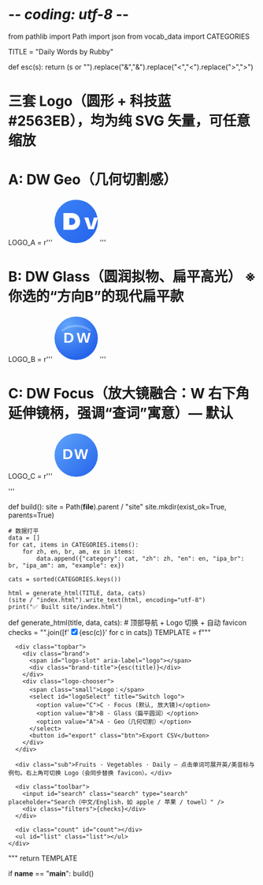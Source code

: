 # -*- coding: utf-8 -*-
from pathlib import Path
import json
from vocab_data import CATEGORIES

TITLE = "Daily Words by Rubby"

def esc(s):
    return (s or "").replace("&","&amp;").replace("<","&lt;").replace(">","&gt;")

# 三套 Logo（圆形 + 科技蓝 #2563EB），均为纯 SVG 矢量，可任意缩放
# A: DW Geo（几何切割感）
LOGO_A = r'''<svg xmlns="http://www.w3.org/2000/svg" width="96" height="96" viewBox="0 0 96 96">
  <defs>
    <linearGradient id="gA" x1="0" y1="0" x2="1" y2="1">
      <stop offset="0" stop-color="#3b82f6"/><stop offset="1" stop-color="#2563EB"/>
    </linearGradient>
  </defs>
  <circle cx="48" cy="48" r="44" fill="url(#gA)"/>
  <g fill="#fff" font-family="Inter, Arial, sans-serif" font-weight="800">
    <path d="M22 31h17c10 0 17 7 17 17s-7 17-17 17H22V31zm12 10v14h5c4 0 7-3 7-7s-3-7-7-7h-5z"/>
    <path d="M52 31h12l8 28 8-28h12l-12 34H64L52 31z" transform="scale(.7) translate(40 26)" />
  </g>
</svg>'''

# B: DW Glass（圆润拟物、扁平高光） ※你选的“方向B”的现代扁平款
LOGO_B = r'''<svg xmlns="http://www.w3.org/2000/svg" width="96" height="96" viewBox="0 0 96 96">
  <defs>
    <radialGradient id="gB" cx="30%" cy="20%" r="80%">
      <stop offset="0" stop-color="#60a5fa"/><stop offset="1" stop-color="#2563EB"/>
    </radialGradient>
  </defs>
  <circle cx="48" cy="48" r="44" fill="url(#gB)"/>
  <g fill="#fff" font-family="Nunito, Arial, sans-serif" font-weight="900">
    <text x="22" y="57" font-size="30" letter-spacing="1">D</text>
    <text x="49" y="57" font-size="30" letter-spacing="1">W</text>
  </g>
  <path d="M20 32c8-6 18-9 28-9 10 0 20 3 28 9" fill="none" stroke="#ffffff" stroke-opacity=".25" stroke-width="4" stroke-linecap="round"/>
</svg>'''

# C: DW Focus（放大镜融合：W 右下角延伸镜柄，强调“查词”寓意）— 默认
LOGO_C = r'''<svg xmlns="http://www.w3.org/2000/svg" width="96" height="96" viewBox="0 0 96 96">
  <defs>
    <linearGradient id="gC" x1="0" y1="0" x2="1" y2="1">
      <stop offset="0" stop-color="#60a5fa"/><stop offset="1" stop-color="#2563EB"/>
    </linearGradient>
  </defs>
  <circle cx="48" cy="48" r="44" fill="url(#gC)"/>
  <g fill="#fff" font-family="Nunito, Arial, sans-serif" font-weight="900">
    <text x="20" y="56" font-size="30">D</text>
    <text id="w" x="44" y="56" font-size="30">W</text>
  </g>
  <!-- 放大镜与 W 融合 -->
  <circle cx="66" cy="62" r="8" fill="none" stroke="#fff" stroke-width="3"/>
  <rect x="73" y="68" width="10" height="4" rx="2" fill="#fff" transform="rotate(35 78 70)"/>
</svg>'''

def build():
    site = Path(__file__).parent / "site"
    site.mkdir(exist_ok=True, parents=True)

    # 数据打平
    data = []
    for cat, items in CATEGORIES.items():
        for zh, en, br, am, ex in items:
            data.append({"category": cat, "zh": zh, "en": en, "ipa_br": br, "ipa_am": am, "example": ex})

    cats = sorted(CATEGORIES.keys())

    html = generate_html(TITLE, data, cats)
    (site / "index.html").write_text(html, encoding="utf-8")
    print("✅ Built site/index.html")

def generate_html(title, data, cats):
    # 顶部导航 + Logo 切换 + 自动 favicon
    checks = "".join([f'<label class="pill"><input type="checkbox" class="cat-filter" value="{esc(c)}" checked>{esc(c)}</label>' for c in cats])
    TEMPLATE = f"""<!doctype html>
<html lang="zh-CN">
<head>
<meta charset="utf-8" />
<meta name="viewport" content="width=device-width, initial-scale=1" />
<title>{esc(title)}</title>
<link id="favicon" rel="icon" type="image/svg+xml" href="">
<style>
:root{{--bg:#f6f9ff;--card:#fff;--text:#111;--muted:#6b7280;--brand:#2563eb}}
*{{box-sizing:border-box}} body{{margin:0;font-family:-apple-system,BlinkMacSystemFont,"Segoe UI",Arial,"PingFang SC","Hiragino Sans GB","Noto Sans CJK SC","Microsoft YaHei",sans-serif;background:linear-gradient(180deg,#eaf2ff,#ffffff 60%)}}
.container{{max-width:1000px;margin:40px auto;padding:0 16px}}
.card{{background:var(--card);border-radius:16px;padding:24px;box-shadow:0 10px 30px rgba(0,0,0,.08)}}
h1{{margin:0 0 8px;font-size:26px}}
.sub{{color:var(--muted);margin:6px 0 16px}}
.toolbar{{display:grid;grid-template-columns:1fr auto;gap:12px;align-items:center;margin-bottom:12px}}
.search{{width:100%;height:42px;padding:0 12px;font-size:16px;border:1px solid #e5e7eb;border-radius:10px;outline:none}}
.filters{{display:flex;gap:10px;flex-wrap:wrap;justify-content:flex-end;align-items:center}}
.pill input{{margin-right:6px}} .pill{{display:flex;align-items:center;padding:6px 10px;border-radius:999px;background:#eff6ff;color:#1d4ed8;border:1px solid #bfdbfe;font-size:14px}}
.btn{{height:40px;padding:0 14px;border:none;border-radius:10px;background:var(--brand);color:#fff;cursor:pointer}}
.count{{margin:8px 0 0;color:#64748b;font-size:14px}}
.list{{margin:8px 0 0;padding:0;list-style:none}} .item{{border-bottom:1px solid #f1f5f9;padding:10px 0}}
.summary{{display:flex;gap:8px;align-items:center;justify-content:space-between;cursor:pointer}}
.badge{{font-size:12px;background:#e2e8f0;color:#334155;border-radius:6px;padding:2px 6px;margin-right:8px;white-space:nowrap}}
.word{{font-weight:700}} .small{{color:#64748b;font-size:13px}}
.details{{margin-top:8px;color:#111;line-height:1.6}}
.ipa{{background:#f8fafc;border-radius:8px;padding:8px;display:flex;gap:12px;flex-wrap:wrap;border:1px solid #eef2f7}}
.ipa span{{white-space:nowrap}}
.topbar{{display:flex;gap:12px;align-items:center;margin-bottom:14px;justify-content:space-between}}
.brand{{display:flex;gap:10px;align-items:center}}
.brand svg{{width:32px;height:32px;display:block}}
.brand-title{{font-weight:800;letter-spacing:.2px}}
.logo-chooser{{display:flex;gap:8px;align-items:center}}
select{{height:36px;border:1px solid #e5e7eb;border-radius:8px;padding:0 10px;outline:none}}
@media (max-width:600px){{.summary{{flex-direction:column;align-items:flex-start;gap:4px}} .brand-title{{font-size:16px}}}}
</style>
</head>
<body>
  <div class="container">
    <div class="card">

      <div class="topbar">
        <div class="brand">
          <span id="logo-slot" aria-label="logo"></span>
          <div class="brand-title">{esc(title)}</div>
        </div>
        <div class="logo-chooser">
          <span class="small">Logo：</span>
          <select id="logoSelect" title="Switch logo">
            <option value="C">C · Focus (默认, 放大镜)</option>
            <option value="B">B · Glass（扁平圆润）</option>
            <option value="A">A · Geo（几何切割）</option>
          </select>
          <button id="export" class="btn">Export CSV</button>
        </div>
      </div>

      <div class="sub">Fruits · Vegetables · Daily — 点击单词可展开英/美音标与例句。右上角可切换 Logo（会同步替换 favicon）。</div>

      <div class="toolbar">
        <input id="search" class="search" type="search" placeholder="Search（中文/English，如 apple / 苹果 / towel）" />
        <div class="filters">{checks}</div>
      </div>

      <div class="count" id="count"></div>
      <ul id="list" class="list"></ul>
    </div>
  </div>

<script>
const RAW = {json.dumps(data, ensure_ascii=False)};
const list = document.getElementById('list');
const search = document.getElementById('search');
const checks = Array.from(document.querySelectorAll('.cat-filter'));
const countEl = document.getElementById('count');
const exportBtn = document.getElementById('export');
const logoSlot = document.getElementById('logo-slot');
const logoSelect = document.getElementById('logoSelect');
const favicon = document.getElementById('favicon');

// 内联 SVG 方案（A/B/C）
const LOGOS = {{
  A: `{LOGO_A}`,
  B: `{LOGO_B}`,
  C: `{LOGO_C}`
}};

function svgToDataUrl(svg) {{
  const enc = encodeURIComponent(svg).replace(/'/g, "%27").replace(/"/g, "%22");
  return "data:image/svg+xml;charset=utf-8," + enc;
}}

function setLogo(which) {{
  const svg = LOGOS[which] || LOGOS.C;
  logoSlot.innerHTML = svg;
  favicon.href = svgToDataUrl(svg);
  localStorage.setItem('dw_logo', which);
  logoSelect.value = which;
}}

function norm(s){{return (s||'').toLowerCase().trim();}}

function render(items){{
  list.innerHTML = items.map(it => `
    <li class="item">
      <details>
        <summary class="summary">
          <span class="controls">
            <span class="badge">\${it.category}</span>
            <span class="word">\${escapeHtml(it.en)}</span>
            <span class="small">— \${escapeHtml(it.zh)}</span>
          </span>
          <span class="small">▶ click to expand</span>
        </summary>
        <div class="details">
          <div class="ipa"><span><b>BrE</b> \${escapeHtml(it.ipa_br)}</span><span><b>AmE</b> \${escapeHtml(it.ipa_am)}</span></div>
          <div style="margin-top:8px;"><b>Example:</b> \${escapeHtml(it.example)}</div>
        </div>
      </details>
    </li>
  `).join('');
  countEl.textContent = `Showing \${items.length} / \${RAW.length} words`;
}}

function escapeHtml(s){{
  return String(s).replaceAll('&','&amp;').replaceAll('<','&lt;').replaceAll('>','&gt;');
}}

function apply(){{
  const kw = norm(search.value);
  const chosen = new Set(checks.filter(c=>c.checked).map(c=>c.value));
  const filtered = RAW.filter(it => chosen.has(it.category) && (
    !kw || norm(it.en).includes(kw) || norm(it.zh).includes(kw)
  ));
  render(filtered);
}}

function exportCSV(){{
  const kw = norm(search.value);
  const chosen = new Set(checks.filter(c=>c.checked).map(c=>c.value));
  const filtered = RAW.filter(it => chosen.has(it.category) && (
    !kw || norm(it.en).includes(kw) || norm(it.zh).includes(kw)
  ));
  const header = ['Category','Chinese','English','IPA_BrE','IPA_AmE','Example'];
  const lines = [header].concat(filtered.map(it => [it.category,it.zh,it.en,it.ipa_br,it.ipa_am,it.example]));
  const csv = lines.map(row => row.map(v => `"${String(v).replaceAll('"','""')}"`).join(',')).join('\\n');
  const blob = new Blob([csv], {{type:'text/csv;charset=utf-8'}});
  const url = URL.createObjectURL(blob);
  const a = document.createElement('a');
  a.href = url; a.download = 'daily_words.csv';
  document.body.appendChild(a); a.click();
  URL.revokeObjectURL(url); a.remove();
}}

search.addEventListener('input', apply);
checks.forEach(c => c.addEventListener('change', apply));
exportBtn.addEventListener('click', exportCSV);
logoSelect.addEventListener('change', e => setLogo(e.target.value));

// 初始：默认使用 C（放大镜融合），若本地存储有选择，用之
setLogo(localStorage.getItem('dw_logo') || 'C');
apply();
</script>
</body>
</html>"""
    return TEMPLATE

if __name__ == "__main__":
    build()

